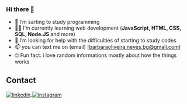 ### Hi there 👋

- 🌱 I’m sarting to study programming
- 👩‍💻 I’m currently learning web development (**JavaScript, HTML, CSS, SQL, Node.JS**
and more)
- 🤔 I’m looking for help with the difficulties of starting to study codes 
- 📫 you can text me on (email) [barbaraoliveira.neves.bg@gmail.com]
- 🤓 Fun fact: i love random informations mostly about how the things works

## Contact

<a href="https://www.linkedin.com/in/b%C3%A1rbara-neves-68b97b274/" target="_blank">
  <img align="center" src="https://img.shields.io/badge/-Barbara Neves-05122A?style=flat&logo=linkedin" alt="linkedin"/>
</a>
<a href="https://www.instagram.com/barbaraneves_37/" target="_blank">
 <img align="center" src="https://img.shields.io/badge/-@barbaraneves_37-05122A?style=flat&logo=instagram" alt="instagram"/>
</a>

